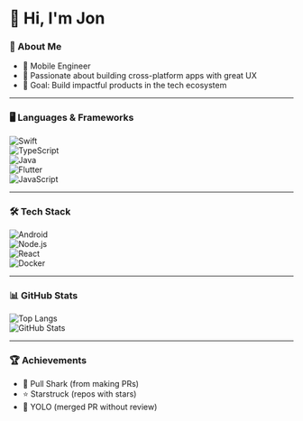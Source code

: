 # 👋 Hi, I'm Jon  

### 🚀 About Me  
- 💼 Mobile Engineer  
- 📱 Passionate about building cross-platform apps with great UX  
- 🎯 Goal: Build impactful products in the tech ecosystem  

---

### 🖥️ Languages & Frameworks  

![Swift](https://img.shields.io/badge/Swift-FA7343?style=for-the-badge&logo=swift&logoColor=white)  
![TypeScript](https://img.shields.io/badge/TypeScript-3178C6?style=for-the-badge&logo=typescript&logoColor=white)  
![Java](https://img.shields.io/badge/Java-007396?style=for-the-badge&logo=java&logoColor=white)  
![Flutter](https://img.shields.io/badge/Flutter-02569B?style=for-the-badge&logo=flutter&logoColor=white)  
![JavaScript](https://img.shields.io/badge/JavaScript-F7DF1E?style=for-the-badge&logo=javascript&logoColor=black)  

---

### 🛠️ Tech Stack  

![Android](https://img.shields.io/badge/Android-3DDC84?style=for-the-badge&logo=android&logoColor=white)  
![Node.js](https://img.shields.io/badge/Node.js-43853D?style=for-the-badge&logo=node.js&logoColor=white)  
![React](https://img.shields.io/badge/React-20232A?style=for-the-badge&logo=react&logoColor=61DAFB)  
![Docker](https://img.shields.io/badge/Docker-2496ED?style=for-the-badge&logo=docker&logoColor=white)  

---

### 📊 GitHub Stats  

![Top Langs](https://github-readme-stats.vercel.app/api/top-langs/?username=edgarcltop&layout=compact&theme=radical)  
![GitHub Stats](https://github-readme-stats.vercel.app/api?username=edgarcltop&show_icons=true&theme=radical)  

---

### 🏆 Achievements  
- 🐛 Pull Shark (from making PRs)  
- ⭐ Starstruck (repos with stars)  
- 🚀 YOLO (merged PR without review)  

